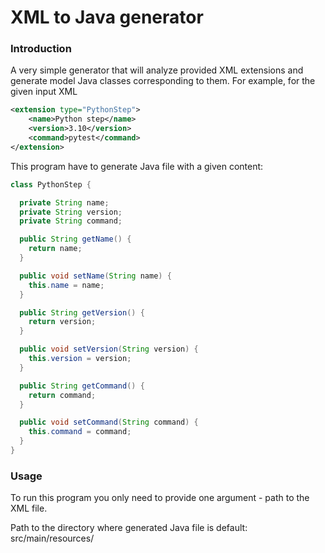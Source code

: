 # XML to Java generator
### Introduction
A very simple generator that will analyze provided XML extensions and generate model Java classes corresponding to them.
For example, for the given input XML

```xml
<extension type="PythonStep">
    <name>Python step</name>
    <version>3.10</version>
    <command>pytest</command>
</extension>
```

This program have to generate Java file with a given content:

```java
class PythonStep {

  private String name;
  private String version;
  private String command;

  public String getName() {
    return name;
  }

  public void setName(String name) {
    this.name = name;
  }

  public String getVersion() {
    return version;
  }

  public void setVersion(String version) {
    this.version = version;
  }

  public String getCommand() {
    return command;
  }

  public void setCommand(String command) {
    this.command = command;
  }
}
```
### Usage
To run this program you only need to provide one argument - path to the XML file. 

Path to the directory where generated Java file is default: src/main/resources/